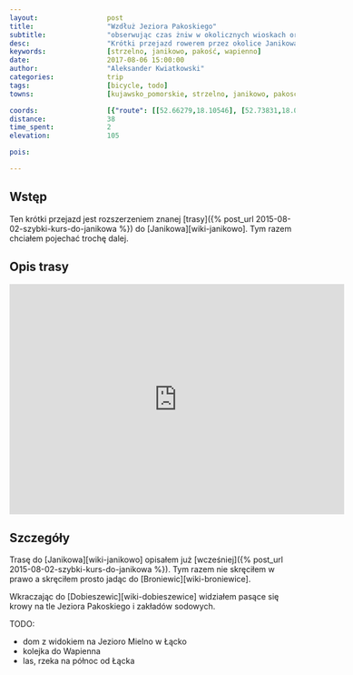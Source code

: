```yaml
---
layout:                 post
title:                  "Wzdłuż Jeziora Pakoskiego"
subtitle:               "obserwując czas żniw w okolicznych wioskach oraz działanie kolei linowej"
desc:                   "Krótki przejazd rowerem przez okolice Janikowa i Pakości"
keywords:               [strzelno, janikowo, pakość, wapienno]
date:                   2017-08-06 15:00:00
author:                 "Aleksander Kwiatkowski"
categories:             trip
tags:                   [bicycle, todo]
towns:                  [kujawsko_pomorskie, strzelno, janikowo, pakosc, zlotniki_kujawskie, inowroclaw]

coords:                 [{"route": [[52.66279,18.10546], [52.73831,18.08898], [52.74402,18.08383], [52.77249,18.08108], [52.78142,18.07336], [52.80716,18.09138], [52.80727,18.10426], [52.82366,18.10666], [52.84533,18.10185], [52.86098,18.13069], [52.85446,18.19747], [52.85964,18.19610]], "type": "bicycle"}]
distance:               38
time_spent:             2
elevation:              105  

pois:

---
```



Wstęp
-----

Ten krótki przejazd jest rozszerzeniem znanej
[trasy]({% post_url 2015-08-02-szybki-kurs-do-janikowa %})
do [Janikowa][wiki-janikowo]. Tym razem chciałem pojechać trochę dalej.

Opis trasy
----------

<iframe height='405' width='590' frameborder='0' allowtransparency='true' scrolling='no' src='https://www.strava.com/activities/1120406019/embed/69306a93d35e1c62fb0370c8522a20b4f565c0a6'></iframe>

Szczegóły
---------

Trasę do [Janikowa][wiki-janikowo] opisałem już [wcześniej]({% post_url 2015-08-02-szybki-kurs-do-janikowa %}).
Tym razem nie skręciłem w prawo a skręciłem prosto jadąc do
[Broniewic][wiki-broniewice].

Wkraczając do [Dobieszewic][wiki-dobieszewice] widziałem pasące się krowy
na tle Jeziora Pakoskiego i zakładów sodowych.


TODO:

* dom z widokiem na Jezioro Mielno w Łącko
* kolejka do Wapienna
* las, rzeka na północ od Łącka
